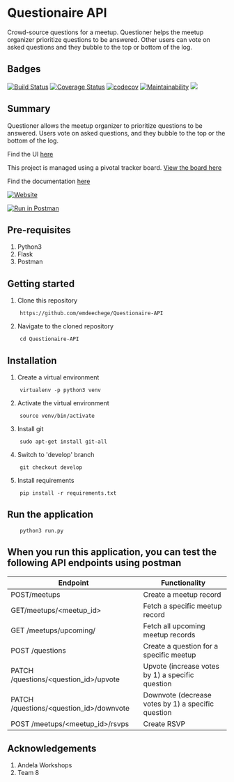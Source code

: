 # Questionaire API

Crowd-source questions for a meetup. Questioner helps the meetup organizer prioritize questions to be answered. Other users can vote on asked questions and they bubble to the top or bottom of the log.

Badges
----------------
[![Build Status](https://www.travis-ci.org/emdeechege/Questionaire-API.svg?branch=develop)](https://www.travis-ci.org/emdeechege/Questionaire-API)
[![Coverage Status](https://coveralls.io/repos/github/emdeechege/Questionaire-API/badge.svg)](https://coveralls.io/github/emdeechege/Questionaire-API)
[![codecov](https://codecov.io/gh/emdeechege/Questionaire-API/branch/develop/graph/badge.svg)](https://codecov.io/gh/emdeechege/Questionaire-API)
[![Maintainability](https://api.codeclimate.com/v1/badges/ffd17ba2407696810c0d/maintainability)](https://codeclimate.com/github/emdeechege/Questionaire-API/maintainability)
![](https://img.shields.io/github/license/emdeechege/Questionaire-API.svg)


Summary
--------
Questioner allows the meetup organizer to prioritize questions to be answered. Users vote on asked questions, and they bubble to the top or the bottom of the log.

Find the UI [here](https://github.com/emdeechege/Questioner/tree/gh-pages)

This project is managed using a pivotal tracker board. [View the board here](https://www.pivotaltracker.com/n/projects/2235156)

Find the documentation [here](https://documenter.getpostman.com/view/5550526/RznHGwbr)

[![Website](https://www.herokucdn.com/deploy/button.png)](https://uniquequestioner.herokuapp.com)

[![Run in Postman](https://run.pstmn.io/button.svg)](https://app.getpostman.com/run-collection/71ff9e20905a7f90c3a6)

Pre-requisites
----------------------
1. Python3
2. Flask
3. Postman

Getting started
--------------------
1. Clone this repository
```
    https://github.com/emdeechege/Questionaire-API
```

2. Navigate to the cloned repository
```
    cd Questionaire-API
```

Installation
---------------------------------
1. Create a virtual environment
```
    virtualenv -p python3 venv
```

2. Activate the virtual environment
```
    source venv/bin/activate
```

3. Install git
```
    sudo apt-get install git-all
```

4. Switch to 'develop' branch
```
    git checkout develop
```

5. Install requirements
```
    pip install -r requirements.txt
```
Run the application
---------------------------------
```
    python3 run.py
```

When you run this application, you can test the following API endpoints using postman
-----------------------------------------------

| Endpoint | Functionality |
----------|---------------
POST/meetups | Create a meetup record
GET/meetups/&lt;meetup_id&gt; | Fetch a specific meetup record
GET /meetups/upcoming/ | Fetch all upcoming meetup records
POST /questions | Create a question for a specific meetup
PATCH /questions/&lt;question_id&gt;/upvote | Upvote (increase votes by 1) a specific question
PATCH /questions/&lt;question_id&gt;/downvote | Downvote (decrease votes by 1) a specific question
POST /meetups/&lt;meetup_id&gt;/rsvps | Create RSVP

Acknowledgements
--------------------------------
1. Andela Workshops
2. Team 8
